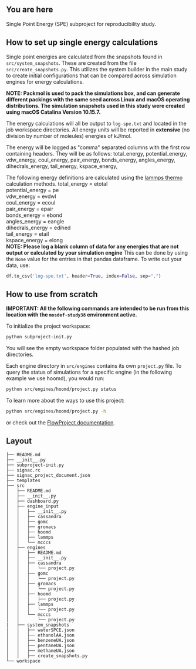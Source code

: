 ## You are here
Single Point Energy (SPE) subproject for reproducibility study.

## How to set up single energy calculations
Single point energies are calculated from the snapshots found in `src/system_snapshots`. These are created from the file `src/create_snapshots.py`. This utilizes the system builder in the main study to create initial configurations that can be compared across simulation engines for energy calculations.

**NOTE: Packmol is used to pack the simulations box, and can generate different packings with the same seed across Linux and macOS operating distributions. The simulation snapshots used in this study were created using macOS Catalina Version 10.15.7.**

The energy calculations will all be output to `log-spe.txt` and located in the job workspace directories. All energy units will be reported in **extensive** (no division by number of moleules) energies of kJ/mol.

The energy will be logged as "comma" separated columns with the first row containing headers. They will be as follows:
total_energy, potential_energy, vdw_energy, coul_energy, pair_energy, bonds_energy, angles_energy, dihedrals_energy, tail_energy, kspace_energy,

The following energy definitions are calculated using the [lammps thermo](https://docs.lammps.org/thermo_style.html) calculation methods.
total_energy = etotal </br>
potential_energy = pe </br>
vdw_energy = evdwl </br>
coul_energy = ecoul </br>
pair_energy = epair </br>
bonds_energy = ebond </br>
angles_energy = eangle </br>
dihedrals_energy = edihed </br>
tail_energy = etail </br>
kspace_energy = elong </br>
**NOTE: Please log a blank column of data for any energies that are not output or calculated by your simulation engine**
This can be done by using the `None` value for the entries in that pandas dataframe. To write out your data, use:
```python
df.to_csv('log-spe.txt', header=True, index=False, sep=",")
```

## How to use from scratch

**IMPORTANT: All the following commands are intended to be run from this location with the `mosdef-study38` environment active.**

To initialize the project workspace:
```bash
python subproject-init.py
```
You will see the empty workspace folder populated with the hashed job directories.

Each engine directory in `src/engines` contains its own `project.py` file. To query the status of simulations for a specific engine (in the following example we use hoomd), you would run:
```bash
python src/engines/hoomd/project.py status
```

To learn more about the ways to use this project:
```bash
python src/engines/hoomd/project.py -h
```
or check out the [FlowProject documentation](https://docs.signac.io/en/latest/flow-project.html).


## Layout

```
├── README.md
├── __init__.py
├── subproject-init.py
├── signac.rc
├── signac_project_document.json
├── templates
├── src
│   ├── README.md
│   ├── __init__.py
│   ├── dashboard.py
│   ├── engine_input
│   │   ├── __init__.py
│   │   ├── cassandra
│   │   ├── gomc
│   │   ├── gromacs
│   │   ├── hoomd
│   │   ├── lammps
│   │   └── mcccs
│   ├── engines
│   │   ├── README.md
│   │   ├── __init__.py
│   │   ├── cassandra
│   │   │   └── project.py
│   │   ├── gomc
│   │   │   └── project.py
│   │   ├── gromacs
│   │   │   └── project.py
│   │   ├── hoomd
│   │   │   ├── project.py
│   │   ├── lammps
│   │   │   └── project.py
│   │   └── mcccs
│   │       └── project.py
|   ├── system_snapshots
│   │   ├── waterSPCE.json
│   │   ├── ethanolAA.json
│   │   ├── benzeneUA.json
│   │   ├── pentaneUA.json
│   │   ├── methaneUA.json
│   │   ├── create_snapshots.py
└── workspace
```
